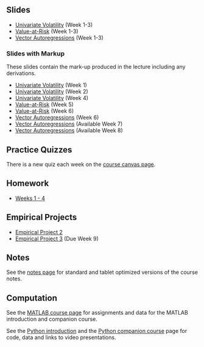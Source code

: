 <!--
.. title: Financial Econometrics II
.. slug: hilary-term
.. date: 2020-01-27 17:51:04 UTC
.. tags: teaching, mfe
.. category: teaching 
.. link: 
.. description: Teaching resources for MFE Financial Econometrics II
.. type: text
.. jumbotron_color: #002147
.. jumbotron_light: True
.. jumbotron: MFE Financial Econometrics II
.. jumbotron_text: The most-up-to-date information on MFE Financial Econometrics II
-->

## Slides

* [Univariate Volatility](/files/teaching/mfe/slides/univariate-volatility-2019-2020.pdf) (Week 1-3)
* [Value-at-Risk](/files/teaching/mfe/slides/var-and-distributions2019-2020.pdf) (Week 1-3)
* [Vector Autoregressions](/files/teaching/mfe/slides/vector-ar-2019-2020.pdf) (Week 1-3)


### Slides with Markup

These slides contain the mark-up produced in the lecture including any derivations.

* [Univariate Volatility](/files/teaching/mfe/markup/univariate-volatility-2019-2020-week-1.pdf) (Week 1)
* [Univariate Volatility](/files/teaching/mfe/markup/univariate-volatility-2019-2020-week-2.pdf) (Week 2)
* [Univariate Volatility](/files/teaching/mfe/markup/univariate-volatility-2019-2020-week-4.pdf) (Week 4)
* [Value-at-Risk](/files/teaching/mfe/markup/var-2019-2020-week-5.pdf) (Week 5)
* [Value-at-Risk](/files/teaching/mfe/markup/var-2019-2020-week-6.pdf) (Week 6)
* [Vector Autoregressions](/files/teaching/mfe/markup/vector-ar-2019-2020-week-6.pdf) (Week 6)
* [Vector Autoregressions](#) (Available Week 7)
* [Vector Autoregressions](#) (Available Week 8)

## Practice Quizzes
There is a new quiz each week on the [course canvas page](https://canvas.sbs.ox.ac.uk/courses/1219). 

## Homework

* [Weeks 1 - 4](/files/teaching/mfe/homework/ht_assignments_weeks_1_to_4.pdf)

## Empirical Projects

* [Empirical Project 2](/files/teaching/mfe/assignments/computational-exercise-2-2019-2020.pdf)
* [Empirical Project 3](/teaching/mfe/practical_work_4/) (Due Week 9)

## Notes

See the [notes page](/teaching/mfe/notes/) for standard and tablet optimized versions of the course notes.

## Computation

See the [MATLAB course page](/teaching/matlab/mfe-matlab/) for assignments and data
for the MATLAB introduction and companion course.

See the [Python introduction](/teaching/python/course/) and the
[Python companion course](/teaching/python/companion-course/) page for
code, data and links to video presentations.
